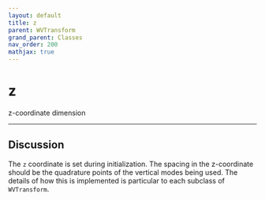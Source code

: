 ```yaml
---
layout: default
title: z
parent: WVTransform
grand_parent: Classes
nav_order: 200
mathjax: true
---
```


#  z

z-coordinate dimension


---

## Discussion

The `z` coordinate is set during initialization. The spacing in the z-coordinate should be the quadrature points of the vertical modes being used. The details of how this is implemented is particular to each subclass of `WVTransform`.

